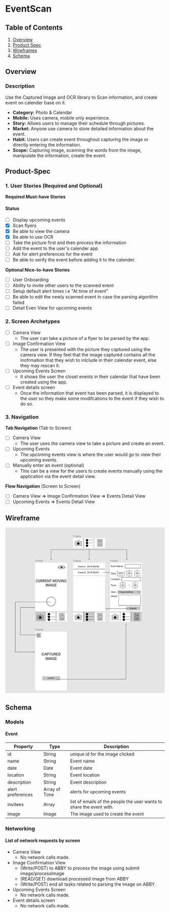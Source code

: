 # EventScan

## Table of Contents
1. [Overview](#Overview)
1. [Product Spec](#Product-Spec)
1. [Wireframes](#Wireframes)
1. [Schema](#Schema)


## Overview
### Description
Use the Captured Image and OCR library to Scan information, and create event on calender base on it.
   - **Category:** Photo & Calendar
   - **Mobile:** Uses camera, mobile only experience.
   - **Story:** Allows users to manage their schedule through pictures.
   - **Market:** Anyone use camera to store detailed information about the event. 
   - **Habit:** Users can create event throughout capturing the image or directly entering the information.
   - **Scope:** Capturing image, scanning the words from the image, manipulate the information, create the event. 
   
## Product-Spec
### 1. User Stories (Required and Optional)

**Required Must-have Stories**
#### Status

- [ ] Display upcoming events    
- [X] Scan flyers
- [X] Be able to view the camera
- [X] Be able to use OCR
- [ ] Take the picture first and then process the information 
- [ ] Add the event to the user's calender app
- [ ] Ask for alert preferences for the event
- [ ] Be able to verify the event before adding it to the calender.

**Optional Nice-to-have Stories**

- [ ] User Onboarding 
- [ ] Ability to invite other users to the scanned event
- [ ] Setup default alert times  i.e "At time of event" 
- [ ] Be able to edit the newly scanned event in case the parsing algorithm failed
- [ ] Detail Even View for upcoming events

### 2. Screen Archetypes

- [ ] Camera View 
 	- The user can take a picture of a flyer to be parsed by the app.
- [ ] Image Confirmation View
 	- The user is presented with the picture they captured using the camera view. If they feel that the image captured contains all the inofrmation that they wish to inlclude in their calendar event, else they may rescan it.
- [ ] Upcoming Events Screen
 	- It shows the user the closet events in their calendar that have been created using the app.
- [ ] Event details screen
     - Once the information that event has been parsed, it is displayed to the user so they make some modifcations to the event if they wish to do so.

### 3. Navigation

**Tab Navigation** (Tab to Screen)

 - [ ] Camera View 
 	- The user uses the camera view to take a picture and create an event.
 - [ ] Upcoming Events
 	- The upcoming events view is where the user would go to view their upcoming events.
 - [ ] Manually enter an event (optional)
 	-  This can be a view for the users to create events manually using the application via the event detail view.

**Flow Navigation** (Screen to Screen)

- [ ] Camera View
     => Image Confirmation View
     => Events Detail View
- [ ] Upcoming Events
     => Events Detail View

## Wireframe
<img src='prototype.jpeg' title='Wireframe'><br>


## Schema 
### Models
#### Event

   | Property          | Type          | Description                              |
   | ----------------- | ------------- | -----------------------------------------|
   | id                | String        | unique id for the image clicked          |
   | name              | String        | Event name                               |
   | date              | Date          | Event date                               |
   | location          | String        | Event location                           |
   | description       | String        | Event description                        |
   | alert preferences | Array of Time | alerts for upcoming events               |
   | invitees          | Array<String> | list of emails of the people the user wants to share the event with.|
   | image             | Image         | The image used to create the event       |

### Networking
#### List of network requests by screen

 * Camera View 
 	- No network calls made.
 * Image Confirmation View
 	- (Write/POST) to ABBY to process the image using submit image/processImage
 	- (READ/GET) download processed image from ABBY
 	- (Write/POST) end all tasks related to parsing the image on ABBY.
 * Upcoming Events Screen
 	- No network calls made.
 * Event details screen
    - No network calls made.
